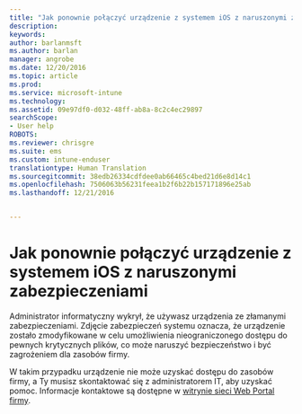 ```yaml
---
title: "Jak ponownie połączyć urządzenie z systemem iOS z naruszonymi zabezpieczeniami | Microsoft Docs"
description: 
keywords: 
author: barlanmsft
ms.author: barlan
manager: angrobe
ms.date: 12/20/2016
ms.topic: article
ms.prod: 
ms.service: microsoft-intune
ms.technology: 
ms.assetid: 09e97df0-d032-48ff-ab8a-8c2c4ec29897
searchScope:
- User help
ROBOTS: 
ms.reviewer: chrisgre
ms.suite: ems
ms.custom: intune-enduser
translationtype: Human Translation
ms.sourcegitcommit: 38edb26334cdfdee0ab66465c4bed21d6e8d14c1
ms.openlocfilehash: 7506063b56231feea1b2f6b22b157171896e25ab
ms.lasthandoff: 12/21/2016


---
```


# <a name="how-to-reconnect-a-compromised-ios-device"></a>Jak ponownie połączyć urządzenie z systemem iOS z naruszonymi zabezpieczeniami

Administrator informatyczny wykrył, że używasz urządzenia ze złamanymi zabezpieczeniami. Zdjęcie zabezpieczeń systemu oznacza, że urządzenie zostało zmodyfikowane w celu umożliwienia nieograniczonego dostępu do pewnych krytycznych plików, co może naruszyć bezpieczeństwo i być zagrożeniem dla zasobów firmy.

W takim przypadku urządzenie nie może uzyskać dostępu do zasobów firmy, a Ty musisz skontaktować się z administratorem IT, aby uzyskać pomoc. Informacje kontaktowe są dostępne w [witrynie sieci Web Portal firmy](http://portal.manage.microsoft.com).

